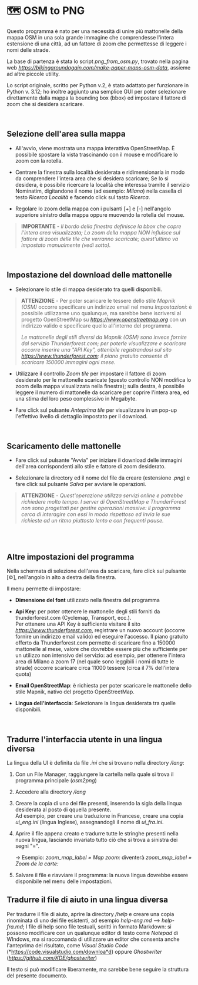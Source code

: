 
# 🗺️ OSM to PNG
Questo programma è nato per una necessità di unire più mattonelle della mappa OSM in una sola grande immagine che comprendesse l'intera estensione di una città, ad un fattore di zoom che permettesse di leggere i nomi delle strade.

La base di partenza è stata lo script *png_from_osm.py*, trovato nella pagina web *https://bikingaroundagain.com/make-paper-maps-osm-data*, assieme ad altre piccole utility.

Lo script originale, scritto per Python v.2, è stato adattato per funzionare in Python v. 3.12; ho inoltre aggiunto una semplice GUI per poter selezionare direttamente dalla mappa la bounding box (bbox) ed impostare il fattore di zoom che si desidera scaricare.

<br>

## Selezione dell'area sulla mappa
- All'avvio, viene mostrata una mappa interattiva OpenStreetMap. È possibile spostare la vista trascinando con il mouse e modificare lo zoom con la rotella.

- Centrare la finestra sulla località desiderata e ridimensionarla in modo da comprendere l'intera area che si desidera scaricare; Se lo si desidera, è possibile ricercare la località che interessa tramite il servizio Nominatim, digitandone il nome (ad esempio: *Milano*) nella casella di testo *Ricerca Località* e facendo click sul tasto *Ricerca*.

- Regolare lo zoom della mappa con i pulsanti [+] e [-] nell'angolo superiore sinistro della mappa oppure muovendo la rotella del mouse. 

>  **IMPORTANTE** - *Il bordo della finestra definisce la bbox che copre l'intera area visualizzata; Lo zoom della mappa NON influisce sul fattore di zoom delle tile che verranno scaricate; quest'ultimo va impostato manualmente (vedi sotto).*


<br>

## Impostazione del download delle mattonelle
- Selezionare lo stile di mappa desiderato tra quelli disponibili.

>	**ATTENZIONE** -  Per poter scaricare le tessere dello stile *Mapnik (OSM)* occorre specificare un indirizzo email nel menu *Impostazioni*:  è possibile utilizzarne uno qualunque, ma sarebbe bene iscriversi al progetto OpenStreetMap su *https://www.openstreetmap.org* con un indirizzo valido e specificare quello all'interno del programma.  
>
>*Le mattonelle degli stili diversi da Mapnik (OSM) sono invece fornite dal servizio Thunderforest.com; per poterle visualizzare e scaricare occorre inserire una "API Key", ottenibile registrandosi sul sito https://www.thunderforest.com; il piano gratuito consente di scaricare 150000 immagini ogni mese.* 
- Utilizzare il controllo *Zoom tile* per impostare il fattore di zoom desiderato per le mattonelle scaricate (questo controllo NON modifica lo zoom della mappa visualizzata nella finestra); sulla destra, è possibile leggere il numero di mattonelle da scaricare per coprire l'intera area, ed una stima del loro peso complessivo in Megabyte.

- Fare click sul pulsante *Anteprima tile* per visualizzare in un pop-up l'effettivo livello di dettaglio impostato per il download. 
 
<br>
 
## Scaricamento delle mattonelle
- Fare click sul pulsante "Avvia" per iniziare il download delle immagini dell'area corrispondenti allo stile e fattore di zoom desiderato. 

- Selezionare la directory ed il nome del file da creare (estensione *.png*) e fare click sul pulsante *Salva* per avviare le operazioni.

>   **ATTENZIONE** - *Quest'operazione utilizza servizi online e potrebbe richiedere molto tempo. I server di OpenStreetMap e ThunderForest non sono progettati per gestire operazioni massive: il programma cerca di interagire con essi in modo rispettoso ed invia le sue richieste ad un ritmo piuttosto lento e con frequenti pause.*


<br>
<br>

## Altre impostazioni del programma
Nella schermata di selezione dell'area da scaricare, fare click sul pulsante [⚙️], nell'angolo in alto a destra della finestra.

Il menu permette di impostare:
- **Dimensione del font** utilizzato nella finestra del programma

- **Api Key**: per poter ottenere le mattonelle degli stili forniti da thunderforest.com (Cyclemap, Transport, ecc.).  
Per ottenere una API Key è sufficiente visitare il sito *https://www.thunderforest.com*, registrare un nuovo account (occorre fornire un indirizzo email valido) ed eseguire l'accesso. 
Il piano gratuito offerto da Thunderforest.com permette di scaricare fino a 150000 mattonelle al mese, valore che dovrebbe essere più che sufficiente per un utilizzo non intensivo del servizio: ad esempio, per ottenere l'intera area di Milano a zoom 17 (nel quale sono leggibili i nomi di tutte le strade) occorre scaricare circa 11000 tessere (circa il 7% dell'intera quota)

- **Email OpenStreetMap**: è richiesta per poter scaricare le mattonelle dello stile Mapnik, nativo del progetto OpenStreetMap.    


- **Lingua dell'interfaccia**: Selezionare la lingua desiderata tra quelle disponibili.

<br>

## Tradurre l'interfaccia utente in una lingua diversa

La lingua della UI è definita da file *.ini* che si trovano nella directory */lang*:
1. Con un File Manager, raggiungere la cartella nella quale si trova il programma principale (*osm2png*)
2. Accedere alla directory */lang*
3. Creare la copia di uno dei file presenti, inserendo la sigla della linqua desiderata al posto di qquella presente.   
Ad esempio, per creare una traduzione in Francese, creare una copia *ui_eng.ini* (lingua Inglese), assegnandogli il nome di *ui_fra.ini*.
4. Aprire il file appena creato e tradurre tutte le stringhe presenti nella nuova lingua, lasciando invariato tutto ciò che si trova a sinistra dei segni "=". 

	-> Esempio: *zoom_map_label = Map zoom:* diventerà *zoom_map_label = Zoom de la carte:*
6. Salvare il file e riavviare il programma: la nuova lingua dovrebbe essere disponibile nel menu delle impostazioni.

## Tradurre il file di aiuto in una lingua diversa

Per tradurre il file di aiuto, aprire la directory */help* e creare una copia rinominata di uno dei file esistenti, ad esempio *help-eng.md* --> *help-fra.md*; I file di help sono file testuali, scritti in formato Markdown: si possono modificare con un qualunque editor di testo come *Notepad* di WIndows, ma si raccomanda di utilizzare un editor che consenta anche l'anteprima del risultato, come *Visual Studio Code* (*https://code.visualstudio.com/downloa*d) oppure *Ghostwriter* (*https://github.com/KDE/ghostwriter*)

Il testo si può modificare liberamente, ma sarebbe bene seguire la struttura del presente documento.


